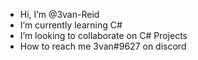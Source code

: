 -  Hi, I’m @3van-Reid
-  I’m currently learning C#
-  I’m looking to collaborate on C# Projects
-  How to reach me 3van#9627 on discord
